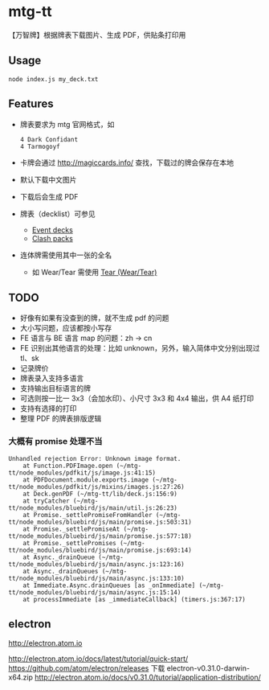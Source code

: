 # mtg-tt
【万智牌】根据牌表下载图片、生成 PDF，供贴条打印用

## Usage
```
node index.js my_deck.txt
```

## Features
* 牌表要求为 mtg 官网格式，如

   ```
   4 Dark Confidant
   4 Tarmogoyf
   ```

* 卡牌会通过 http://magiccards.info/ 查找，下载过的牌会保存在本地
* 默认下载中文图片
* 下载后会生成 PDF
* 牌表（decklist）可参见
  * [Event decks](http://mtgsalvation.gamepedia.com/Event_deck)
  * [Clash packs](http://mtgsalvation.gamepedia.com/Clash_pack)
* 连体牌需使用其中一张的全名
  * 如 Wear/Tear 需使用 [Tear (Wear/Tear)](http://magiccards.info/dgm/en/135b.html)

## TODO
* 好像有如果有没查到的牌，就不生成 pdf 的问题
* 大小写问题，应该都按小写存
* FE 语言与 BE 语言 map 的问题：zh -> cn
* FE 识别出其他语言的处理：比如 unknown，另外，输入简体中文分别出现过 tl、sk
* 记录牌价
* 牌表录入支持多语言
* 支持输出目标语言的牌
* 可选则按一比一 3x3（会加水印）、小尺寸 3x3 和 4x4 输出，供 A4 纸打印
* 支持有选择的打印
* 整理 PDF 的牌表排版逻辑


### 大概有 promise 处理不当
```
Unhandled rejection Error: Unknown image format.
    at Function.PDFImage.open (~/mtg-tt/node_modules/pdfkit/js/image.js:41:15)
    at PDFDocument.module.exports.image (~/mtg-tt/node_modules/pdfkit/js/mixins/images.js:27:26)
    at Deck.genPDF (~/mtg-tt/lib/deck.js:156:9)
    at tryCatcher (~/mtg-tt/node_modules/bluebird/js/main/util.js:26:23)
    at Promise._settlePromiseFromHandler (~/mtg-tt/node_modules/bluebird/js/main/promise.js:503:31)
    at Promise._settlePromiseAt (~/mtg-tt/node_modules/bluebird/js/main/promise.js:577:18)
    at Promise._settlePromises (~/mtg-tt/node_modules/bluebird/js/main/promise.js:693:14)
    at Async._drainQueue (~/mtg-tt/node_modules/bluebird/js/main/async.js:123:16)
    at Async._drainQueues (~/mtg-tt/node_modules/bluebird/js/main/async.js:133:10)
    at Immediate.Async.drainQueues [as _onImmediate] (~/mtg-tt/node_modules/bluebird/js/main/async.js:15:14)
    at processImmediate [as _immediateCallback] (timers.js:367:17)
```

## electron

http://electron.atom.io

http://electron.atom.io/docs/latest/tutorial/quick-start/
https://github.com/atom/electron/releases 下载 electron-v0.31.0-darwin-x64.zip
http://electron.atom.io/docs/v0.31.0/tutorial/application-distribution/



